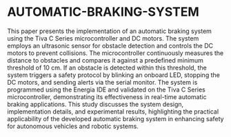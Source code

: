 # AUTOMATIC-BRAKING-SYSTEM
This paper presents the implementation of an automatic braking system using the Tiva C Series microcontroller and DC motors. The system employs an ultrasonic sensor for obstacle detection and controls the DC motors to prevent collisions. The microcontroller continuously measures the distance to obstacles and compares it against a predefined minimum threshold of 10 cm. If an obstacle is detected within this threshold, the system triggers a safety protocol by blinking an onboard LED, stopping the DC motors, and sending alerts via the serial monitor. The system is programmed using the Energia IDE and validated on the Tiva C Series microcontroller, demonstrating its effectiveness in real-time automatic braking applications. This study discusses the system design, implementation details, and experimental results, highlighting the practical applicability of the developed automatic braking system in enhancing safety for autonomous vehicles and robotic systems.
